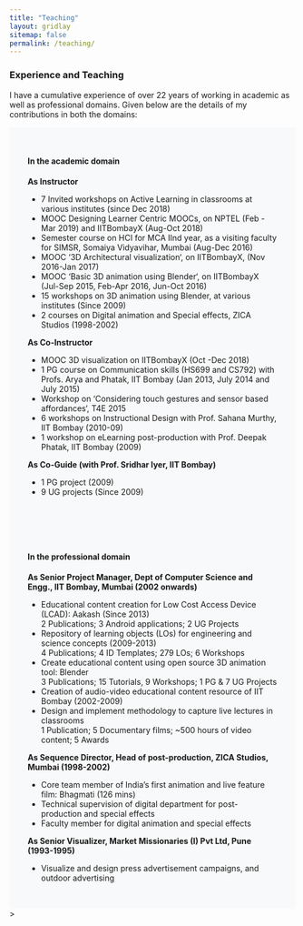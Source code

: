 ```yaml
---
title: "Teaching"
layout: gridlay
sitemap: false
permalink: /teaching/
---
```


### Experience and Teaching


  <p>I have a cumulative experience of over 22 years of working in academic as well as professional domains. Given below are the details of my contributions in both the domains:</p>
  <div class="jumbotron" style="background-color:#f8f9fa; padding:2rem 2rem;">
  <h4>In the academic domain</h4>

  <strong>As Instructor</strong>
  <ul>
    <li>7 Invited workshops on Active Learning in classrooms at various institutes (since Dec 2018)</li>
    <li>MOOC Designing Learner Centric MOOCs, on NPTEL (Feb -Mar 2019) and IITBombayX (Aug-Oct 2018)</li>
    <li>Semester course on HCI for MCA IInd year, as a visiting faculty for SIMSR, Somaiya Vidyavihar, Mumbai (Aug-Dec 2016)</li>
    <li>MOOC ‘3D Architectural visualization‘, on IITBombayX, (Nov 2016-Jan 2017)</li>
    <li>MOOC ‘Basic 3D animation using Blender‘, on IITBombayX (Jul-Sep 2015, Feb-Apr 2016, Jun-Oct 2016)</li>
    <li>15 workshops on 3D animation using Blender, at various institutes (Since 2009)</li>
    <li>2 courses on Digital animation and Special effects, ZICA Studios (1998-2002)</li>
  </ul>
  <strong>As Co-Instructor</strong>
  <ul>
    <li>MOOC 3D visualization on IITBombayX (Oct -Dec 2018)</li>
    <li>1 PG course on Communication skills (HS699 and CS792) with Profs. Arya and Phatak, IIT Bombay (Jan 2013, July 2014 and July 2015)</li>
    <li>Workshop on ‘Considering touch gestures and sensor based affordances‘, T4E 2015</li>
    <li>6 workshops on Instructional Design with Prof. Sahana Murthy, IIT Bombay (2010-09)</li>
    <li>1 workshop on eLearning post-production with Prof. Deepak Phatak, IIT Bombay (2009)</li>
  </ul>
  <strong>As Co-Guide (with Prof. Sridhar Iyer, IIT Bombay)</strong>
  <ul>
    <li>1 PG project (2009)</li>
    <li>9 UG projects (Since 2009)</li>
  </ul>
  </div>


  <div class="jumbotron" style="background-color:#f8f9fa; padding:2rem 2rem;">

  <h4>In the professional domain</h4>
  <strong>As Senior Project Manager, Dept of Computer Science and Engg., IIT Bombay, Mumbai (2002 onwards)</strong>
  <ul>
    <li>Educational content creation for Low Cost Access Device (LCAD): Aakash (Since 2013)<br>2 Publications; 3 Android applications; 2 UG Projects</li>
    <li>Repository of learning objects (LOs) for engineering and science concepts (2009-2013)<br>4 Publications; 4 ID Templates; 279 LOs; 6 Workshops</li>
    <li>Create educational content using open source 3D animation tool: Blender<br>3 Publications; 15 Tutorials, 9 Workshops; 1 PG & 7 UG Projects</li>
    <li>Creation of audio-video educational content resource of IIT Bombay (2002-2009)</li>
    <li>Design and implement methodology to capture live lectures in classrooms<br>1 Publication; 5 Documentary films; ~500 hours of video content; 5 Awards</li>
  </ul>
  <strong>As Sequence Director, Head of post-production, ZICA Studios, Mumbai (1998-2002)</strong>
  <ul>
    <li>Core team member of India’s first animation and live feature film: Bhagmati (126 mins)</li>
    <li>Technical supervision of digital department for post-production and special effects</li>
    <li>Faculty member for digital animation and special effects</li>
  </ul>
  <strong>As Senior Visualizer, Market Missionaries (I) Pvt Ltd, Pune (1993-1995)</strong>
  <ul>
    <li>Visualize and design press advertisement campaigns, and outdoor advertising</li>
  </ul>
</div>>
